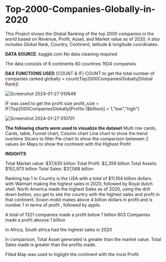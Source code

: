 # Top-2000-Companies-Globally-in-2020
This Project shows the Global Ranking of the top 2000 companies in the world based on Revenue, Profit, Asset, and Market value as of 2020,  it also includes Global Rank, Country, Continent, latitude & longitude coordinates.

**DATA SOURCE**: kaggle.com
No data  cleaning required 

The data consists of 
6 continents
60 countries
1924 companies

**DAX FUNCTIONS USED** (COUNT & IF)
COUNT to get the total number of companies ranked globally
 = count(Top2000CompaniesGlobally[Global Rank])
 
 ![Screenshot 2024-01-27 010649](https://github.com/Essien-glory/Top-2000-Companies-Globally-in-2020/assets/139914656/5e394253-e7b0-4d72-9748-dad2d5c371cd)

IF was used to get the profit size 
profit_size = IF(Top2000CompaniesGlobally[Profits ($billion)] < 1,"low","high")

![Screenshot 2024-01-27 010701](https://github.com/Essien-glory/Top-2000-Companies-Globally-in-2020/assets/139914656/f6c3bf77-6ecf-40e0-9605-e9c7886a3c3e)



**The following charts were used to visualize the dataset**
Multi row cards, Cards, table, Funnel chart, Column chart
Line chart to show the trend overtime
Slicers to filter
Pie chart to show the comparison betwwen 2 values
An Maps to show the continent with the Highest Profit

**INSIGHTS**

Total Market value: $37,630 billion
Total Profit:  $2,359 billion
Total Assets:  $152,973 billion
Total Sales: $37,068 billion

Ranking top 1 in Country is the USA with a total of $11,164 billion dollars.
with Walmart making the highest sales in 2020, followed by Royal dutch shell.
North America made the highest Sales as of 2020, using the drill down button, you get to see the country with the highest sales and profit in that continent.
Exxon mobil makes above 4 billion dollars in profit and is number 1 in terms of profit , followed by apple.

A total of 1321 companies made a profit below 1 billion
603 Companies made a profit aboove 1 billion

In Africa, South africa had the highest sales in 2020 

In comparison, Total Asset generated is greater than the market value.
Total Sales made is greater than the profits made.

Filled Map was used to higlight the continent with the most Profit.
